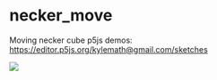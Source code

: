 # necker_move
Moving necker cube
p5js demos: https://editor.p5js.org/kylemath@gmail.com/sketches

![](necker_move.gif)
